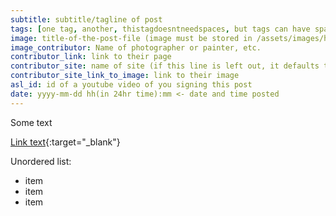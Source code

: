 ```yaml
---
subtitle: subtitle/tagline of post
tags: [one tag, another, thistagdoesntneedspaces, but tags can have spaces, they are comma separated]
image: title-of-the-post-file (image must be stored in /assets/images/headers/ and have a .webp file extension)
image_contributor: Name of photographer or painter, etc.
contributor_link: link to their page
contributor_site: name of site (if this line is left out, it defaults to Unsplash as set in _config.yml)
contributor_site_link_to_image: link to their image
asl_id: id of a youtube video of you signing this post
date: yyyy-mm-dd hh(in 24hr time):mm <- date and time posted
---
```


Some text

[Link text](https://example.com){:target="_blank"}

Unordered list:
- item
- item
- item
